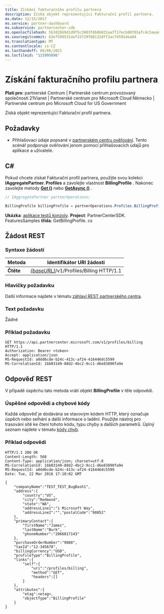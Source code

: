 ```yaml
---
title: Získání fakturačního profilu partnera
description: Získá objekt reprezentující Fakturační profil partnera.
ms.date: 12/15/2017
ms.service: partner-dashboard
ms.subservice: partnercenter-sdk
ms.openlocfilehash: 5b3d2bb9d1d9f5c3003fdb8b031aaff17ecb80f03afc4c5aea87a838063c73d1
ms.sourcegitcommit: 63ef5995314ef22f29768132dff2acf45914ea84
ms.translationtype: MT
ms.contentlocale: cs-CZ
ms.lasthandoff: 08/06/2021
ms.locfileid: "115995896"
---
```

# <a name="get-partner-billing-profile"></a>Získání fakturačního profilu partnera

**Platí pro**: partnerské Centrum | Partnerské centrum provozovaný společností 21Vianet | Partnerské centrum pro Microsoft Cloud Německo | Partnerské centrum pro Microsoft Cloud for US Government

Získá objekt reprezentující Fakturační profil partnera.

## <a name="prerequisites"></a>Požadavky

- Přihlašovací údaje popsané v [partnerském centru ověřování](partner-center-authentication.md). Tento scénář podporuje ověřování jenom pomocí přihlašovacích údajů pro aplikace a uživatele.

## <a name="c"></a>C\#

Pokud chcete získat Fakturační profil partnera, použijte svou kolekci **IAggregatePartner. Profiles** a zavolejte vlastnost **BillingProfile** . Nakonec zavolejte metody [**Get ()**](/dotnet/api/microsoft.store.partnercenter.profiles.ibillingprofile.get) nebo [**GetAsync ()**](/dotnet/api/microsoft.store.partnercenter.profiles.ibillingprofile.getasync) .

``` csharp
// IAggregatePartner partnerOperations;

BillingProfile billingProfile = partnerOperations.Profiles.BillingProfile.Get();
```

**Ukázka**: [aplikace testů konzoly](console-test-app.md). **Project**: PartnerCenterSDK. FeaturesSamples **třída**: GetBillingProfile. cs

## <a name="rest-request"></a>Žádost REST

### <a name="request-syntax"></a>Syntaxe žádosti

| Metoda  | Identifikátor URI žádosti                                                              |
|---------|--------------------------------------------------------------------------|
| **Čtěte** | [*{baseURL}*](partner-center-rest-urls.md)/v1/Profiles/Billing HTTP/1.1 |

### <a name="request-headers"></a>Hlavičky požadavku

Další informace najdete v tématu [záhlaví REST partnerského centra](headers.md).

### <a name="request-body"></a>Text požadavku

Žádné

### <a name="request-example"></a>Příklad požadavku

```http
GET https://api.partnercenter.microsoft.com/v1/profiles/billing HTTP/1.1
Authorization: Bearer <token>
Accept: application/json
MS-RequestId: a0dd6cde-b24c-413c-af24-416446dc5599
MS-CorrelationId: 1bb03149-88d2-4bc2-9cc1-d6e83890fa9e
```

## <a name="rest-response"></a>Odpověď REST

V případě úspěchu tato metoda vrátí objekt **BillingProfile** v těle odpovědi.

### <a name="response-success-and-error-codes"></a>Úspěšné odpovědi a chybové kódy

Každá odpověď je dodávána se stavovým kódem HTTP, který označuje úspěch nebo selhání a další informace o ladění. Použijte nástroj pro trasování sítě ke čtení tohoto kódu, typu chyby a dalších parametrů. Úplný seznam najdete v tématu [kódy chyb](error-codes.md).

### <a name="response-example"></a>Příklad odpovědi

```http
HTTP/1.1 200 OK
Content-Length: 568
Content-Type: application/json; charset=utf-8
MS-CorrelationId: 1bb03149-88d2-4bc2-9cc1-d6e83890fa9e
MS-RequestId: a0dd6cde-b24c-413c-af24-416446dc5599
Date: Tue, 22 Mar 2016 17:10:02 GMT

{
    "companyName":"TEST_TEST_BugBash1",
    "address":{
        "country":"US",
        "city":"Redmond",
        "state":"WA",
        "addressLine1":"1 Microsoft Way",
        "addressLine2":"","postalCode":"98052"
    },
    "primaryContact":{
        "firstName":"James",
        "lastName":"Burk",
        "phoneNumber":"2066017143"
    },
    "purchaseOrderNumber":"9888",
    "taxId":"12-345678",
    "billingCurrency":"USD",
    "profileType":"BillingProfile",
    "links":{
        "self":{
            "uri":"/profiles/billing",
            "method":"GET",
            "headers":[]
        }
    },
    "attributes":{
        "etag":<etag>,
        "objectType":"BillingProfile"
    }
}
```
